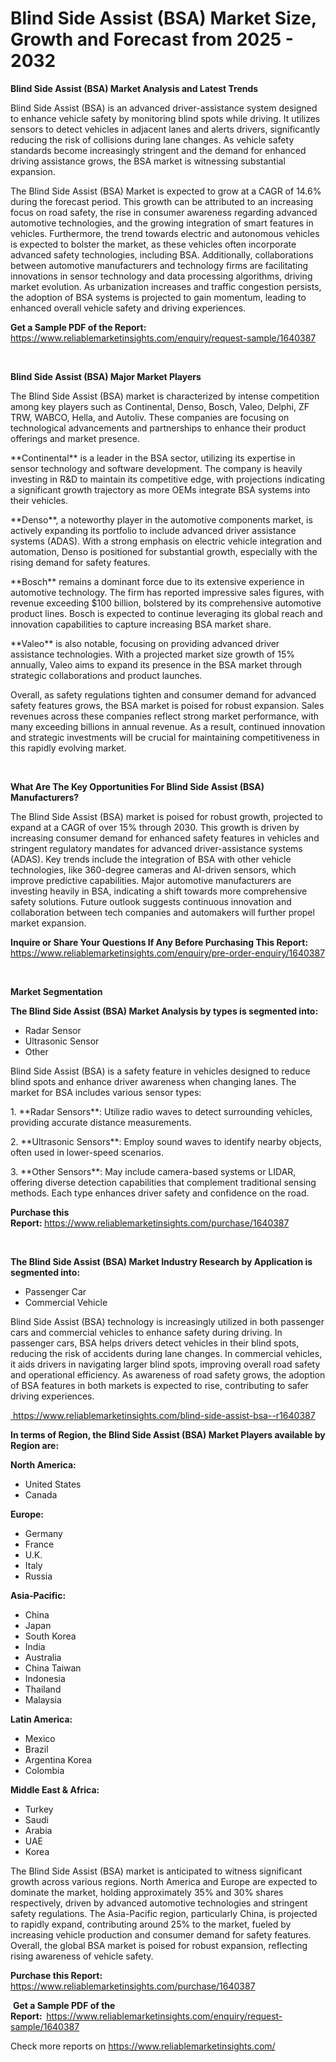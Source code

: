 <p><h1>Blind Side Assist (BSA) Market Size, Growth and Forecast from 2025 - 2032</h1></p><p><strong>Blind Side Assist (BSA) Market Analysis and Latest Trends</strong></p>
<p><p>Blind Side Assist (BSA) is an advanced driver-assistance system designed to enhance vehicle safety by monitoring blind spots while driving. It utilizes sensors to detect vehicles in adjacent lanes and alerts drivers, significantly reducing the risk of collisions during lane changes. As vehicle safety standards become increasingly stringent and the demand for enhanced driving assistance grows, the BSA market is witnessing substantial expansion.</p><p>The Blind Side Assist (BSA) Market is expected to grow at a CAGR of 14.6% during the forecast period. This growth can be attributed to an increasing focus on road safety, the rise in consumer awareness regarding advanced automotive technologies, and the growing integration of smart features in vehicles. Furthermore, the trend towards electric and autonomous vehicles is expected to bolster the market, as these vehicles often incorporate advanced safety technologies, including BSA. Additionally, collaborations between automotive manufacturers and technology firms are facilitating innovations in sensor technology and data processing algorithms, driving market evolution. As urbanization increases and traffic congestion persists, the adoption of BSA systems is projected to gain momentum, leading to enhanced overall vehicle safety and driving experiences.</p></p>
<p><strong>Get a Sample PDF of the Report:&nbsp;</strong> <a href="https://www.reliablemarketinsights.com/enquiry/request-sample/1640387?utm_campaign=2943&utm_medium=2&utm_source=Github&utm_content=ia&utm_term=30032025&utm_id=blind-side-assist-bsa">https://www.reliablemarketinsights.com/enquiry/request-sample/1640387</a></p>
<p>&nbsp;</p>
<p><strong>Blind Side Assist (BSA) Major Market Players</strong></p>
<p><p>The Blind Side Assist (BSA) market is characterized by intense competition among key players such as Continental, Denso, Bosch, Valeo, Delphi, ZF TRW, WABCO, Hella, and Autoliv. These companies are focusing on technological advancements and partnerships to enhance their product offerings and market presence.</p><p>**Continental** is a leader in the BSA sector, utilizing its expertise in sensor technology and software development. The company is heavily investing in R&D to maintain its competitive edge, with projections indicating a significant growth trajectory as more OEMs integrate BSA systems into their vehicles.</p><p>**Denso**, a noteworthy player in the automotive components market, is actively expanding its portfolio to include advanced driver assistance systems (ADAS). With a strong emphasis on electric vehicle integration and automation, Denso is positioned for substantial growth, especially with the rising demand for safety features.</p><p>**Bosch** remains a dominant force due to its extensive experience in automotive technology. The firm has reported impressive sales figures, with revenue exceeding $100 billion, bolstered by its comprehensive automotive product lines. Bosch is expected to continue leveraging its global reach and innovation capabilities to capture increasing BSA market share.</p><p>**Valeo** is also notable, focusing on providing advanced driver assistance technologies. With a projected market size growth of 15% annually, Valeo aims to expand its presence in the BSA market through strategic collaborations and product launches.</p><p>Overall, as safety regulations tighten and consumer demand for advanced safety features grows, the BSA market is poised for robust expansion. Sales revenues across these companies reflect strong market performance, with many exceeding billions in annual revenue. As a result, continued innovation and strategic investments will be crucial for maintaining competitiveness in this rapidly evolving market.</p></p>
<p>&nbsp;</p>
<p><strong>What Are The Key Opportunities For Blind Side Assist (BSA) Manufacturers?</strong></p>
<p><p>The Blind Side Assist (BSA) market is poised for robust growth, projected to expand at a CAGR of over 15% through 2030. This growth is driven by increasing consumer demand for enhanced safety features in vehicles and stringent regulatory mandates for advanced driver-assistance systems (ADAS). Key trends include the integration of BSA with other vehicle technologies, like 360-degree cameras and AI-driven sensors, which improve predictive capabilities. Major automotive manufacturers are investing heavily in BSA, indicating a shift towards more comprehensive safety solutions. Future outlook suggests continuous innovation and collaboration between tech companies and automakers will further propel market expansion.</p></p>
<p><strong>Inquire or Share Your Questions If Any Before Purchasing This Report:</strong> <a href="https://www.reliablemarketinsights.com/enquiry/pre-order-enquiry/1640387?utm_campaign=2943&utm_medium=2&utm_source=Github&utm_content=ia&utm_term=30032025&utm_id=blind-side-assist-bsa">https://www.reliablemarketinsights.com/enquiry/pre-order-enquiry/1640387</a></p>
<p>&nbsp;</p>
<p><strong>Market Segmentation</strong></p>
<p><strong>The Blind Side Assist (BSA) Market Analysis by types is segmented into:</strong></p>
<p><ul><li>Radar Sensor</li><li>Ultrasonic Sensor</li><li>Other</li></ul></p>
<p><p>Blind Side Assist (BSA) is a safety feature in vehicles designed to reduce blind spots and enhance driver awareness when changing lanes. The market for BSA includes various sensor types: </p><p>1. **Radar Sensors**: Utilize radio waves to detect surrounding vehicles, providing accurate distance measurements.</p><p>2. **Ultrasonic Sensors**: Employ sound waves to identify nearby objects, often used in lower-speed scenarios.</p><p>3. **Other Sensors**: May include camera-based systems or LIDAR, offering diverse detection capabilities that complement traditional sensing methods. Each type enhances driver safety and confidence on the road.</p></p>
<p><strong>Purchase this Report:&nbsp;</strong><a href="https://www.reliablemarketinsights.com/purchase/1640387?utm_campaign=2943&utm_medium=2&utm_source=Github&utm_content=ia&utm_term=30032025&utm_id=blind-side-assist-bsa">https://www.reliablemarketinsights.com/purchase/1640387</a></p>
<p>&nbsp;</p>
<p><strong>The Blind Side Assist (BSA) Market Industry Research by Application is segmented into:</strong></p>
<p><ul><li>Passenger Car</li><li>Commercial Vehicle</li></ul></p>
<p><p>Blind Side Assist (BSA) technology is increasingly utilized in both passenger cars and commercial vehicles to enhance safety during driving. In passenger cars, BSA helps drivers detect vehicles in their blind spots, reducing the risk of accidents during lane changes. In commercial vehicles, it aids drivers in navigating larger blind spots, improving overall road safety and operational efficiency. As awareness of road safety grows, the adoption of BSA features in both markets is expected to rise, contributing to safer driving experiences.</p></p>
<p><a href="https://www.reliablemarketinsights.com/blind-side-assist-bsa--r1640387?utm_campaign=2943&utm_medium=2&utm_source=Github&utm_content=ia&utm_term=30032025&utm_id=blind-side-assist-bsa">&nbsp;https://www.reliablemarketinsights.com/blind-side-assist-bsa--r1640387</a></p>
<p><strong>In terms of Region, the Blind Side Assist (BSA) Market Players available by Region are:</strong></p>
<p>
    <p> <strong> North America: </strong>
        <ul>
            <li>United States</li>
            <li>Canada</li>
        </ul>
        </p> 
    <p> <strong> Europe: </strong>
        <ul>
            <li>Germany</li>
            <li>France</li>
            <li>U.K.</li>
            <li>Italy</li>
            <li>Russia</li>
        </ul>
        </p> 
    <p> <strong> Asia-Pacific: </strong>
        <ul>
            <li>China</li>
            <li>Japan</li>
            <li>South Korea</li>
            <li>India</li>
            <li>Australia</li>
            <li>China Taiwan</li>
            <li>Indonesia</li>
            <li>Thailand</li>
            <li>Malaysia</li>
        </ul>
        </p> 
    <p> <strong> Latin America: </strong>
        <ul>
            <li>Mexico</li>
            <li>Brazil</li>
            <li>Argentina Korea</li>
            <li>Colombia</li>
        </ul>
        </p> 
    <p> <strong> Middle East & Africa: </strong>
        <ul>
            <li>Turkey</li>
            <li>Saudi</li>
            <li>Arabia</li>
            <li>UAE</li>
            <li>Korea</li>
        </ul>
    </p>
    </p>
<p><p>The Blind Side Assist (BSA) market is anticipated to witness significant growth across various regions. North America and Europe are expected to dominate the market, holding approximately 35% and 30% shares respectively, driven by advanced automotive technologies and stringent safety regulations. The Asia-Pacific region, particularly China, is projected to rapidly expand, contributing around 25% to the market, fueled by increasing vehicle production and consumer demand for safety features. Overall, the global BSA market is poised for robust expansion, reflecting rising awareness of vehicle safety.</p></p>
<p><strong>Purchase this Report: </strong><a href="https://www.reliablemarketinsights.com/purchase/1640387?utm_campaign=2943&utm_medium=2&utm_source=Github&utm_content=ia&utm_term=30032025&utm_id=blind-side-assist-bsa">https://www.reliablemarketinsights.com/purchase/1640387</a></p>
<p>&nbsp;<strong>Get a Sample PDF of the Report:&nbsp;&nbsp;</strong><a href="https://www.reliablemarketinsights.com/enquiry/request-sample/1640387?utm_campaign=2943&utm_medium=2&utm_source=Github&utm_content=ia&utm_term=30032025&utm_id=blind-side-assist-bsa">https://www.reliablemarketinsights.com/enquiry/request-sample/1640387</a></p>
<p><strong></strong></p>
<p>Check more reports on <a href="https://www.reliablemarketinsights.com/?utm_campaign=2943&utm_medium=2&utm_source=Github&utm_content=ia&utm_term=30032025&utm_id=blind-side-assist-bsa">https://www.reliablemarketinsights.com/</a></p>